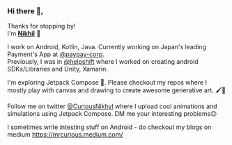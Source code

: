 ### Hi there 👋, 
Thanks for stopping by!  
I'm [**Nikhil**](https://nikhilchaudhari.me/) 🙂 

I work on Android, Kotlin, Java. Currently working on Japan's leading Payment's App at [@paypay-corp](https://paypay.ne.jp/).  
Previously, I was in [@helpshift](https://www.helpshift.com/) where I worked on creating android SDKs/Libraries and Unity, Xamarin.

I'm exploring Jetpack Compose 🚀. Please checkout my repos where I mostly play with canvas and drawing to create awesome generative art. 🖌️🎨

Follow me on twitter [@CuriousNikhyl](https://twitter.com/CuriousNikhyl) where I upload cool animations and simulations using Jetpack Compose. DM me your interesting problems😉

I sometimes write intesting stuff on Android - do checkout my blogs on medium https://mrcurious.medium.com/

